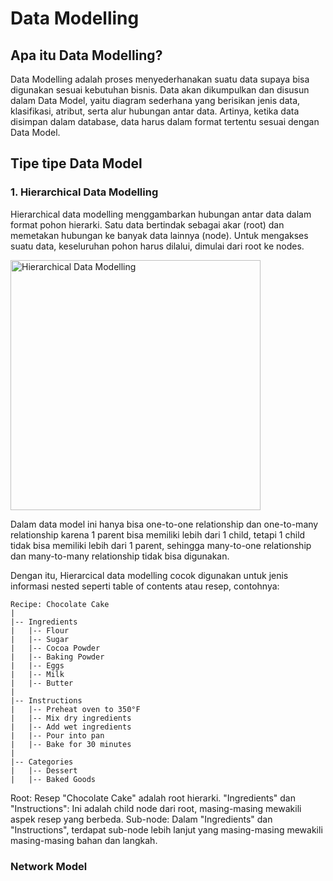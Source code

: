 # Data Modelling
## Apa itu Data Modelling?
Data Modelling adalah proses menyederhanakan suatu data supaya bisa digunakan sesuai kebutuhan bisnis. Data akan dikumpulkan dan disusun dalam Data Model, yaitu diagram sederhana yang berisikan jenis data, klasifikasi, atribut, serta alur hubungan antar data. Artinya, ketika data disimpan dalam database, data harus dalam format tertentu sesuai dengan Data Model.

## Tipe tipe Data Model
### 1. Hierarchical Data Modelling
Hierarchical data modelling menggambarkan hubungan antar data dalam format pohon hierarki. Satu data bertindak sebagai akar (root) dan memetakan hubungan ke banyak data lainnya (node). Untuk mengakses suatu data, keseluruhan pohon harus dilalui, dimulai dari root ke nodes.

<img src="https://github.com/ivynajohansen/belajar-database/assets/83331802/28ba0c97-1e95-4a42-824f-ff08fa97dff4" alt="Hierarchical Data Modelling" width="400">

Dalam data model ini hanya bisa one-to-one relationship dan one-to-many relationship karena 1 parent bisa memiliki lebih dari 1 child, tetapi 1 child tidak bisa memiliki lebih dari 1 parent, sehingga many-to-one relationship dan many-to-many relationship tidak bisa digunakan.

Dengan itu, Hierarcical data modelling cocok digunakan untuk jenis informasi nested seperti table of contents atau resep, contohnya:

```
Recipe: Chocolate Cake
|
|-- Ingredients
|   |-- Flour
|   |-- Sugar
|   |-- Cocoa Powder
|   |-- Baking Powder
|   |-- Eggs
|   |-- Milk
|   |-- Butter
|
|-- Instructions
|   |-- Preheat oven to 350°F
|   |-- Mix dry ingredients
|   |-- Add wet ingredients
|   |-- Pour into pan
|   |-- Bake for 30 minutes
|
|-- Categories
|   |-- Dessert
|   |-- Baked Goods
```

Root: Resep "Chocolate Cake" adalah root hierarki.
"Ingredients" dan "Instructions": Ini adalah child node dari root, masing-masing mewakili aspek resep yang berbeda.
Sub-node: Dalam "Ingredients" dan "Instructions", terdapat sub-node lebih lanjut yang masing-masing mewakili masing-masing bahan dan langkah.

### Network Model
